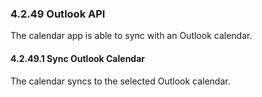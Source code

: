 ### 4.2.49 Outlook API

The calendar app is able to sync with an Outlook calendar.

#### 4.2.49.1 Sync Outlook Calendar

The calendar syncs to the selected Outlook calendar.


